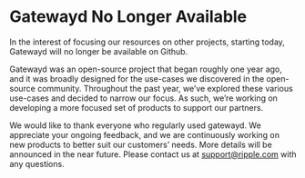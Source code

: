 # Gatewayd No Longer Available

In the interest of focusing our resources on other projects, starting today, Gatewayd will no longer be available on Github.

Gatewayd was an open-source project that began roughly one year ago, and it was broadly designed for the use-cases we discovered in the open-source community. Throughout the past year, we’ve explored these various use-cases and decided to narrow our focus. As such, we’re working on developing a more focused set of products to support our partners.

We would like to thank everyone who regularly used gatewayd. We appreciate your ongoing feedback, and we are continuously working on new products to better suit our customers’ needs. More details will be announced in the near future. Please contact us at <support@ripple.com> with any questions.
